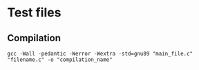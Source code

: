 # Test files
## Compilation
``gcc -Wall -pedantic -Werror -Wextra -std=gnu89 "main_file.c" "filename.c" -o "compilation_name"``
